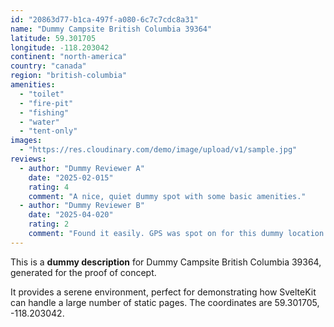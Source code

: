 ```yaml
---
id: "20863d77-b1ca-497f-a080-6c7c7cdc8a31"
name: "Dummy Campsite British Columbia 39364"
latitude: 59.301705
longitude: -118.203042
continent: "north-america"
country: "canada"
region: "british-columbia"
amenities:
  - "toilet"
  - "fire-pit"
  - "fishing"
  - "water"
  - "tent-only"
images:
  - "https://res.cloudinary.com/demo/image/upload/v1/sample.jpg"
reviews:
  - author: "Dummy Reviewer A"
    date: "2025-02-015"
    rating: 4
    comment: "A nice, quiet dummy spot with some basic amenities."
  - author: "Dummy Reviewer B"
    date: "2025-04-020"
    rating: 2
    comment: "Found it easily. GPS was spot on for this dummy location."
---
```


This is a **dummy description** for Dummy Campsite British Columbia 39364, generated for the proof of concept.

It provides a serene environment, perfect for demonstrating how SvelteKit can handle a large number of static pages. The coordinates are 59.301705, -118.203042.
